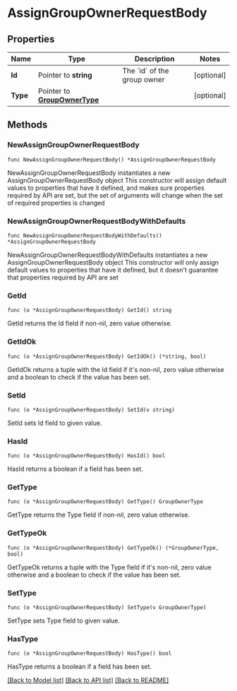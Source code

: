 # AssignGroupOwnerRequestBody

## Properties

Name | Type | Description | Notes
------------ | ------------- | ------------- | -------------
**Id** | Pointer to **string** | The &#x60;id&#x60; of the group owner | [optional] 
**Type** | Pointer to [**GroupOwnerType**](GroupOwnerType.md) |  | [optional] 

## Methods

### NewAssignGroupOwnerRequestBody

`func NewAssignGroupOwnerRequestBody() *AssignGroupOwnerRequestBody`

NewAssignGroupOwnerRequestBody instantiates a new AssignGroupOwnerRequestBody object
This constructor will assign default values to properties that have it defined,
and makes sure properties required by API are set, but the set of arguments
will change when the set of required properties is changed

### NewAssignGroupOwnerRequestBodyWithDefaults

`func NewAssignGroupOwnerRequestBodyWithDefaults() *AssignGroupOwnerRequestBody`

NewAssignGroupOwnerRequestBodyWithDefaults instantiates a new AssignGroupOwnerRequestBody object
This constructor will only assign default values to properties that have it defined,
but it doesn't guarantee that properties required by API are set

### GetId

`func (o *AssignGroupOwnerRequestBody) GetId() string`

GetId returns the Id field if non-nil, zero value otherwise.

### GetIdOk

`func (o *AssignGroupOwnerRequestBody) GetIdOk() (*string, bool)`

GetIdOk returns a tuple with the Id field if it's non-nil, zero value otherwise
and a boolean to check if the value has been set.

### SetId

`func (o *AssignGroupOwnerRequestBody) SetId(v string)`

SetId sets Id field to given value.

### HasId

`func (o *AssignGroupOwnerRequestBody) HasId() bool`

HasId returns a boolean if a field has been set.

### GetType

`func (o *AssignGroupOwnerRequestBody) GetType() GroupOwnerType`

GetType returns the Type field if non-nil, zero value otherwise.

### GetTypeOk

`func (o *AssignGroupOwnerRequestBody) GetTypeOk() (*GroupOwnerType, bool)`

GetTypeOk returns a tuple with the Type field if it's non-nil, zero value otherwise
and a boolean to check if the value has been set.

### SetType

`func (o *AssignGroupOwnerRequestBody) SetType(v GroupOwnerType)`

SetType sets Type field to given value.

### HasType

`func (o *AssignGroupOwnerRequestBody) HasType() bool`

HasType returns a boolean if a field has been set.


[[Back to Model list]](../README.md#documentation-for-models) [[Back to API list]](../README.md#documentation-for-api-endpoints) [[Back to README]](../README.md)


